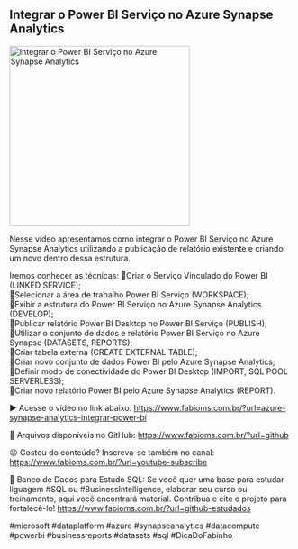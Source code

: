 ## Integrar o Power BI Serviço no Azure Synapse Analytics

<img src="https://fabioms.com.br//uploads/youtube/QR1_BvIGym4.png" alt="Integrar o Power BI Serviço no Azure Synapse Analytics" title="Azure Synapse Analytics" width="320"/>

Nesse vídeo apresentamos como integrar o Power BI Serviço no Azure Synapse Analytics utilizando a publicação de relatório existente e criando um novo dentro dessa estrutura.

Iremos conhecer as técnicas:
🔹Criar o Serviço Vinculado do Power BI (LINKED SERVICE);  
🔹Selecionar a área de trabalho Power BI Serviço (WORKSPACE);  
🔹Exibir a estrutura do Power BI Serviço no Azure Synapse Analytics (DEVELOP);  
🔹Publicar relatório Power BI Desktop no Power BI Serviço (PUBLISH);  
🔹Utilizar o conjunto de dados e relatório Power BI Serviço no Azure Synapse (DATASETS, REPORTS);  
🔹Criar tabela externa (CREATE EXTERNAL TABLE);  
🔹Criar novo conjunto de dados Power BI pelo Azure Synapse Analytics;  
🔹Definir modo de conectividade do Power BI Desktop (IMPORT, SQL POOL SERVERLESS);  
🔹Criar novo relatório Power BI pelo Azure Synapse Analytics (REPORT).  

▶️ Acesse o vídeo no link abaixo:
https://www.fabioms.com.br/?url=azure-synapse-analytics-integrar-power-bi

📁 Arquivos disponíveis no GitHub:
https://www.fabioms.com.br/?url=github

😉 Gostou do conteúdo? Inscreva-se também no canal:
https://www.fabioms.com.br/?url=youtube-subscribe 

🎁 Banco de Dados para Estudo SQL:
Se você quer uma base para estudar liguagem #SQL ou #BusinessIntelligence, elaborar seu curso ou treinamento, aqui você encontrará material. 
Contribua e cite o projeto para fortalecê-lo!
https://www.fabioms.com.br/?url=github-estudados

#microsoft #dataplatform #azure #synapseanalytics #datacompute #powerbi #businessreports #datasets #sql #DicaDoFabinho 